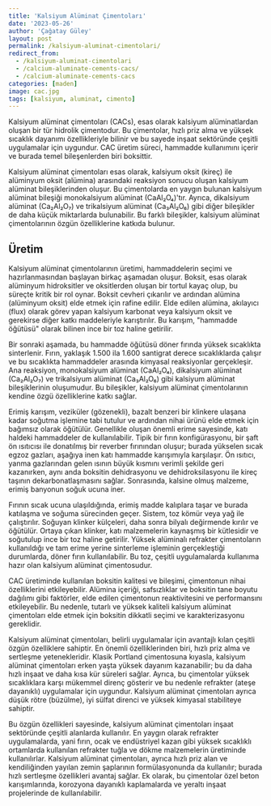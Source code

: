 ```yaml
---
title: 'Kalsiyum Alüminat Çimentoları'
date: '2023-05-26'
author: 'Çağatay Güley'
layout: post
permalink: /kalsiyum-aluminat-cimentolari/
redirect_from:
  - /kalsiyum-aluminat-cimentolari
  - /calcium-aluminate-cements-cacs/
  - /calcium-aluminate-cements-cacs
categories: [maden]
image: cac.jpg
tags: [kalsiyum, aluminat, cimento]
---
```


Kalsiyum alüminat çimentoları (CACs), esas olarak kalsiyum alüminatlardan oluşan bir tür hidrolik çimentodur. Bu çimentolar, hızlı priz alma ve yüksek sıcaklık dayanımı özellikleriyle bilinir ve bu sayede inşaat sektöründe çeşitli uygulamalar için uygundur. CAC üretim süreci, hammadde kullanımını içerir ve burada temel bileşenlerden biri boksittir.

Kalsiyum alüminat çimentoları esas olarak, kalsiyum oksit (kireç) ile alüminyum oksit (alümina) arasındaki reaksiyon sonucu oluşan kalsiyum alüminat bileşiklerinden oluşur. Bu çimentolarda en yaygın bulunan kalsiyum alüminat bileşiği monokalsiyum alüminat (CaAl₂O₄)'tır. Ayrıca, dikalsiyum alüminat (Ca₂Al₂O₇) ve trikalsiyum alüminat (Ca₃Al₂O₆) gibi diğer bileşikler de daha küçük miktarlarda bulunabilir. Bu farklı bileşikler, kalsiyum alüminat çimentolarının özgün özelliklerine katkıda bulunur.

## **Üretim**

Kalsiyum alüminat çimentolarının üretimi, hammaddelerin seçimi ve hazırlanmasından başlayan birkaç aşamadan oluşur. Boksit, esas olarak alüminyum hidroksitler ve oksitlerden oluşan bir tortul kayaç olup, bu süreçte kritik bir rol oynar. Boksit cevheri çıkarılır ve ardından alümina (alüminyum oksit) elde etmek için rafine edilir. Elde edilen alümina, akılayıcı (flux) olarak görev yapan kalsiyum karbonat veya kalsiyum oksit ve gerekirse diğer katkı maddeleriyle karıştırılır. Bu karışım, "hammadde öğütüsü" olarak bilinen ince bir toz haline getirilir.

Bir sonraki aşamada, bu hammadde öğütüsü döner fırında yüksek sıcaklıkta sinterlenir. Fırın, yaklaşık 1.500 ila 1.600 santigrat derece sıcaklıklarda çalışır ve bu sıcaklıkta hammaddeler arasında kimyasal reaksiyonlar gerçekleşir. Ana reaksiyon, monokalsiyum alüminat (CaAl₂O₄), dikalsiyum alüminat (Ca₂Al₂O₇) ve trikalsiyum alüminat (Ca₃Al₂O₆) gibi kalsiyum alüminat bileşiklerinin oluşumudur. Bu bileşikler, kalsiyum alüminat çimentolarının kendine özgü özelliklerine katkı sağlar.

Erimiş karışım, veziküler (gözenekli), bazalt benzeri bir klinkere ulaşana kadar soğutma işlemine tabi tutulur ve ardından nihai ürünü elde etmek için bağımsız olarak öğütülür. Genellikle oluşan önemli erime sayesinde, katı haldeki hammaddeler de kullanılabilir. Tipik bir fırın konfigürasyonu, bir şaft ön ısıtıcısı ile donatılmış bir reverber fırınından oluşur; burada yükselen sıcak egzoz gazları, aşağıya inen katı hammadde karışımıyla karşılaşır. Ön ısıtıcı, yanma gazlarından gelen ısının büyük kısmını verimli şekilde geri kazanırken, aynı anda boksitin dehidrasyonu ve dehidroksilasyonu ile kireç taşının dekarbonatlaşmasını sağlar. Sonrasında, kalsine olmuş malzeme, erimiş banyonun soğuk ucuna iner.

Fırının sıcak ucuna ulaşıldığında, erimiş madde kalıplara taşar ve burada katılaşma ve soğuma sürecinden geçer. Sistem, toz kömür veya yağ ile çalıştırılır. Soğuyan klinker külçeleri, daha sonra bilyalı değirmende kırılır ve öğütülür. Ortaya çıkan klinker, katı malzemelerin kaynaşmış bir kütlesidir ve soğutulup ince bir toz haline getirilir. Yüksek alüminalı refrakter çimentoların kullanıldığı ve tam erime yerine sinterleme işleminin gerçekleştiği durumlarda, döner fırın kullanılabilir. Bu toz, çeşitli uygulamalarda kullanıma hazır olan kalsiyum alüminat çimentosudur.

CAC üretiminde kullanılan boksitin kalitesi ve bileşimi, çimentonun nihai özelliklerini etkileyebilir. Alümina içeriği, safsızlıklar ve boksitin tane boyutu dağılımı gibi faktörler, elde edilen çimentonun reaktivitesini ve performansını etkileyebilir. Bu nedenle, tutarlı ve yüksek kaliteli kalsiyum alüminat çimentoları elde etmek için boksitin dikkatli seçimi ve karakterizasyonu gereklidir.

Kalsiyum alüminat çimentoları, belirli uygulamalar için avantajlı kılan çeşitli özgün özelliklere sahiptir. En önemli özelliklerinden biri, hızlı priz alma ve sertleşme yetenekleridir. Klasik Portland çimentosuna kıyasla, kalsiyum alüminat çimentoları erken yaşta yüksek dayanım kazanabilir; bu da daha hızlı inşaat ve daha kısa kür süreleri sağlar. Ayrıca, bu çimentolar yüksek sıcaklıklara karşı mükemmel direnç gösterir ve bu nedenle refrakter (ateşe dayanıklı) uygulamalar için uygundur. Kalsiyum alüminat çimentoları ayrıca düşük rötre (büzülme), iyi sülfat direnci ve yüksek kimyasal stabiliteye sahiptir.

Bu özgün özellikleri sayesinde, kalsiyum alüminat çimentoları inşaat sektöründe çeşitli alanlarda kullanılır. En yaygın olarak refrakter uygulamalarda, yani fırın, ocak ve endüstriyel kazan gibi yüksek sıcaklıklı ortamlarda kullanılan refrakter tuğla ve dökme malzemelerin üretiminde kullanılırlar. Kalsiyum alüminat çimentoları, ayrıca hızlı priz alan ve kendiliğinden yayılan zemin şaplarının formülasyonunda da kullanılır; burada hızlı sertleşme özellikleri avantaj sağlar. Ek olarak, bu çimentolar özel beton karışımlarında, korozyona dayanıklı kaplamalarda ve yeraltı inşaat projelerinde de kullanılabilir.